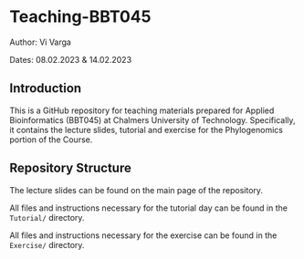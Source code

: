 # Teaching-BBT045

Author: Vi Varga

Dates: 08.02.2023 & 14.02.2023


## Introduction

This is a GitHub repository for teaching materials prepared for Applied Bioinformatics (BBT045) at Chalmers University of Technology. Specifically, it contains the lecture slides, tutorial and exercise for the Phylogenomics portion of the Course. 


## Repository Structure

The lecture slides can be found on the main page of the repository. 

All files and instructions necessary for the tutorial day can be found in the `Tutorial/` directory. 

All files and instructions necessary for the exercise can be found in the `Exercise/` directory. 
